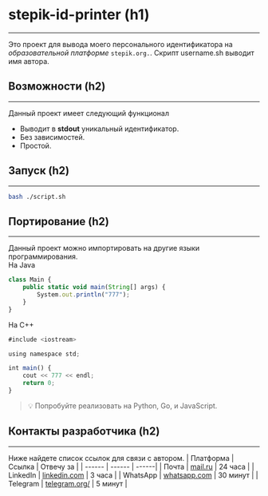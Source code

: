# stepik-id-printer (h1)
---
Это проект для вывода моего персонального идентификатора на *образовательной платформе* ``` stepik.org. ```. Скрипт username.sh выводит имя автора.

## Возможности (h2)
---
Данный проект имеет следующий функционал
- Выводит в  **stdout** уникальный идентификатор.
- Без зависимостей.
- Простой.

## Запуск (h2)
----
```sh
bash ./script.sh
```
## Портирование (h2)
----
Данный проект можно импортировать на другие языки программирования.  
На Java
```js
class Main {
    public static void main(String[] args) {
        System.out.println("777");
    }
}
```


На C++
```js
#include <iostream>

using namespace std;

int main() {
    cout << 777 << endl;
    return 0;
}
```
> 💡 Попробуйте реализовать на Python, Go, и JavaScript.

## Контакты разработчика (h2)
----
Ниже найдете список ссылок для связи с автором.
| Платформа | Ссылка | Отвечу за |
| ------ | ------ | ------|
| Почта | [mail.ru][mail] | 24 часа |
| LinkedIn | [linkedin.com][linkedin] | 3 часа |
| WhatsApp | [whatsapp.com][whatsapp] | 30 минут |
| Telegram | [telegram.org/][telegram] | 5 минут |





[stepik]: <https://stepik.org> 
[mail]: <https://barackobama.com/contact/>
[linkedin]: <https://www.linkedin.com/in/barackobama>
[whatsapp]: <https://www.whatsapp.com/?lang=ru>
[telegram]: <https://telegram.org/shrek86>
